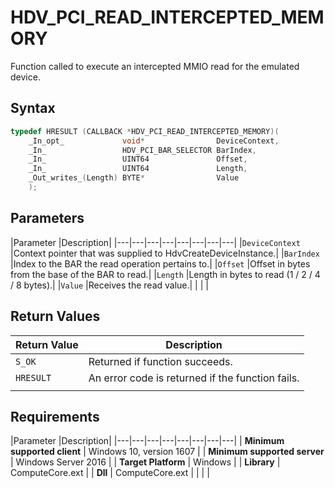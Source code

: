 # HDV_PCI_READ_INTERCEPTED_MEMORY

Function called to execute an intercepted MMIO read for the emulated device.

## Syntax

```C++
typedef HRESULT (CALLBACK *HDV_PCI_READ_INTERCEPTED_MEMORY)(
    _In_opt_             void*                DeviceContext,
    _In_                 HDV_PCI_BAR_SELECTOR BarIndex,
    _In_                 UINT64               Offset,
    _In_                 UINT64               Length,
    _Out_writes_(Length) BYTE*                Value
    );
```

## Parameters

|Parameter     |Description|
|---|---|---|---|---|---|---|---|
|`DeviceContext` |Context pointer that was supplied to HdvCreateDeviceInstance.|
|`BarIndex` |Index to the BAR the read operation pertains to.|
|`Offset` |Offset in bytes from the base of the BAR to read.|
|`Length` |Length in bytes to read (1 / 2 / 4 / 8 bytes).|
|`Value` |Receives the read value.|
|    |    |

## Return Values

|Return Value     |Description|
|---|---|
|`S_OK` | Returned if function succeeds.|
|`HRESULT` | An error code is returned if the function fails.
|     |     |

## Requirements

|Parameter     |Description|
|---|---|---|---|---|---|---|---| 
| **Minimum supported client** | Windows 10, version 1607 |
| **Minimum supported server** | Windows Server 2016 |
| **Target Platform** | Windows |
| **Library** | ComputeCore.ext |
| **Dll** | ComputeCore.ext |
|    |    | 